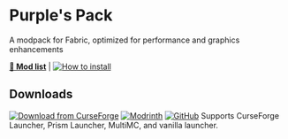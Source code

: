 # Purple's Pack

A modpack for Fabric, optimized for performance and graphics enhancements

[**📜 Mod list**](modlist.md) | [![How to install](https://i.ibb.co/FbKTDYs/github.png)](how-to.md)

## Downloads

[![Download from CurseForge](https://cf.way2muchnoise.eu/full_fabulously-optimized_downloads%20on%20CurseForge.svg?badge_style=for_the_badge)](https://www.curseforge.com/minecraft/modpacks/fabulously-optimized/files) [![Modrinth](https://img.shields.io/modrinth/dt/fabulously-optimized?logo=modrinth&color=darkgreen&label=Download%20from%20Modrinth&style=for-the-badge)](https://modrinth.com/modpack/fabulously-optimized) [![GitHub](hhttps://ibb.co/QmzP5Nh?logo=github&color=black)](https://github.com/PrpleMoon/Purples-Pack/releases/tag/download)
Supports CurseForge Launcher, Prism Launcher, MultiMC, and vanilla launcher.
